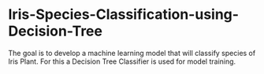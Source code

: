 # Iris-Species-Classification-using-Decision-Tree

The goal is to develop a machine learning model that will classify species of Iris Plant.
For this a Decision Tree Classifier is used for model training. 
